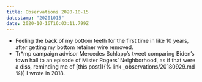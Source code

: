 ```yaml
---
title: Observations 2020-10-15
datestamp: "20201015"
date: 2020-10-16T16:03:11.799Z
---
```

- Feeling the back of my bottom teeth for the first time in like 10 years, after getting my bottom retainer wire removed.
- Tr\*mp campaign advisor Mercedes Schlapp’s tweet comparing Biden’s town hall to an episode of Mister Rogers’ Neighborhood, as if that were a diss, reminding me of [this post]({% link _observations/20180929.md %}) I wrote in 2018.